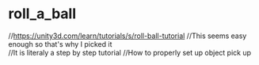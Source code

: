 # roll_a_ball
//https://unity3d.com/learn/tutorials/s/roll-ball-tutorial
//This seems easy enough so that's why I picked it  
//It is literaly a step by step tutorial
//How to properly set up object pick up
